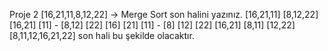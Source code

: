 Proje 2 [16,21,11,8,12,22] -> Merge Sort son halini yazınız. 
[16,21,11] [8,12,22]
[16,21] [11] - [8,12] [22]
[16] [21] [11] - [8] [12] [22]
[16,21] [8,11] [12,22]
[8,11,12,16,21,22] son hali bu şekilde olacaktır. 


